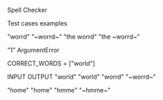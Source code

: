 Spell Checker

Test cases examples

"worrd" "~worrd~"
"the worrd" "the ~worrd~"

"1" ArgumentError

CORRECT_WORDS = ["world"]

INPUT OUTPUT
"world" "world"
"worrd" "~worrd~"

"home" "home"
"hmme" "~hmme~"